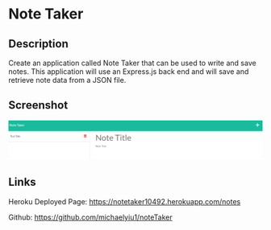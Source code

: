 # Note Taker

## Description
 Create an application called Note Taker that can be used to write and save notes. This application will use an Express.js back end and will save and retrieve note data from a JSON file.

## Screenshot
![Alt text](/public/assets/images/screenshot.PNG "Optional Title")

## Links

Heroku Deployed Page: https://notetaker10492.herokuapp.com/notes

Github: https://github.com/michaelyiu1/noteTaker

